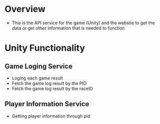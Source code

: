 # Overview
- This is the API service for the game (Unity) and the webstie to get the data or get other information 
that is needed to function

# Unity Functionality

## Game Loging Service
- Loging each game result
- Fetch the game log result by the PID
- Fetch the game log result by the raceID

## Player Information Service
- Getting player information through pid

